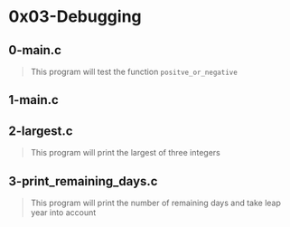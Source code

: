 # 0x03-Debugging

## 0-main.c
> This program will test the function `positve_or_negative`

## 1-main.c
> 

## 2-largest.c
> This program will print the largest of three integers

## 3-print_remaining_days.c
> This program will print the number of remaining days and take leap year into account 
